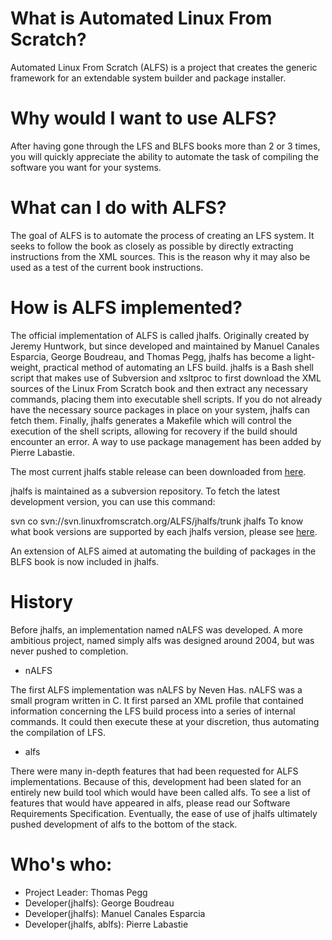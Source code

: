 # What is Automated Linux From Scratch?

Automated Linux From Scratch (ALFS) is a project that creates the generic framework for an extendable system builder and package installer.

# Why would I want to use ALFS?

After having gone through the LFS and BLFS books more than 2 or 3 times, you will quickly appreciate the ability to automate the task of compiling the software you want for your systems.

# What can I do with ALFS?

The goal of ALFS is to automate the process of creating an LFS system. It seeks to follow the book as closely as possible by directly extracting instructions from the XML sources. This is the reason why it may also be used as a test of the current book instructions.

# How is ALFS implemented?

The official implementation of ALFS is called jhalfs. Originally created by Jeremy Huntwork, but since developed and maintained by Manuel Canales Esparcia, George Boudreau, and Thomas Pegg, jhalfs has become a light-weight, practical method of automating an LFS build. jhalfs is a Bash shell script that makes use of Subversion and xsltproc to first download the XML sources of the Linux From Scratch book and then extract any necessary commands, placing them into executable shell scripts. If you do not already have the necessary source packages in place on your system, jhalfs can fetch them. Finally, jhalfs generates a Makefile which will control the execution of the shell scripts, allowing for recovery if the build should encounter an error. A way to use package management has been added by Pierre Labastie.

The most current jhalfs stable release can been downloaded from [here](http://www.linuxfromscratch.org/alfs/downloads/jhalfs/stable/).

jhalfs is maintained as a subversion repository. To fetch the latest development version, you can use this command:

svn co svn://svn.linuxfromscratch.org/ALFS/jhalfs/trunk jhalfs
To know what book versions are supported by each jhalfs version, please see [here](http://wiki.linuxfromscratch.org/alfs/wiki/SupportedBooks).

An extension of ALFS aimed at automating the building of packages in the BLFS book is now included in jhalfs.

# History

Before jhalfs, an implementation named nALFS was developed. A more ambitious project, named simply alfs was designed around 2004, but was never pushed to completion.

- nALFS

The first ALFS implementation was nALFS by Neven Has. nALFS was a small program written in C. It first parsed an XML profile that contained information concerning the LFS build process into a series of internal commands. It could then execute these at your discretion, thus automating the compilation of LFS.

- alfs

There were many in-depth features that had been requested for ALFS implementations. Because of this, development had been slated for an entirely new build tool which would have been called alfs. To see a list of features that would have appeared in alfs, please read our Software Requirements Specification. Eventually, the ease of use of jhalfs ultimately pushed development of alfs to the bottom of the stack.

# Who's who:

- Project Leader: Thomas Pegg
- Developer(jhalfs): George Boudreau
- Developer(jhalfs): Manuel Canales Esparcia
- Developer(jhalfs, ablfs): Pierre Labastie